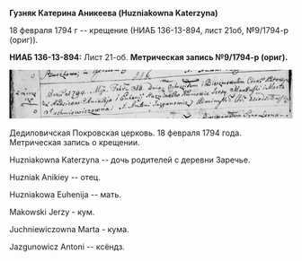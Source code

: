 **Гузняк Катерина Аникеева (Huzniakowna Katerzyna)**

18 февраля 1794 г -- крещение (НИАБ 136-13-894, лист 21об, №9/1794-р
(ориг)).

**НИАБ 136-13-894:** Лист 21-об. **Метрическая запись №9/1794-р
(ориг).**

![](./media/b135379d237ba4ab91ca797d25c3c77e73826311.png)

Дедиловичская Покровская церковь. 18 февраля 1794 года. Метрическая
запись о крещении.

Huzniakowna Katerzyna -- дочь родителей с деревни Заречье.

Huzniak Anikiey -- отец.

Huzniakowa Euhenija -- мать.

Makowski Jerzy - кум.

Juchniewiczowna Marta - кума.

Jazgunowicz Antoni -- ксёндз.

